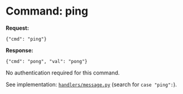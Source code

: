 # Command: ping

**Request:**
```
{"cmd": "ping"}
```

**Response:**
```
{"cmd": "pong", "val": "pong"}
```

No authentication required for this command.

See implementation: [`handlers/message.py`](../handlers/message.py) (search for `case "ping":`).
